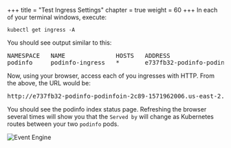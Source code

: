 +++
title = "Test Ingress Settings"
chapter = true
weight = 60
+++
In each of your terminal windows, execute:
```
kubectl get ingress -A
```
You should see output similar to this:
<pre>
NAMESPACE   NAME              HOSTS   ADDRESS                                                                  PORTS   AGE
podinfo     podinfo-ingress   *       e737fb32-podinfo-podinfoin-2c89-1571962006.us-east-2.elb.amazonaws.com   80      4d18h
</pre>
Now, using your browser, access each of you ingresses with HTTP. From the above, the URL would be:
<pre>
http://e737fb32-podinfo-podinfoin-2c89-1571962006.us-east-2.elb.amazonaws.com
</pre>
You should see the podinfo index status page. Refreshing the browser several times will show you that the `Served by` will change as Kubernetes routes between your two `podinfo` pods.

![Event Engine](/images/podinfo_screen.png)



